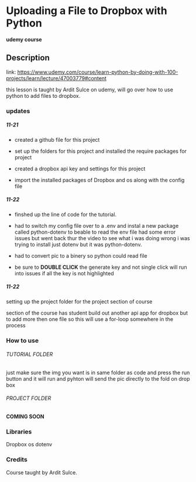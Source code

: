 # Uploading a File to Dropbox with Python

**udemy course**

## Description

link: https://www.udemy.com/course/learn-python-by-doing-with-100-projects/learn/lecture/47003779#content

this lesson is taught by Ardit Sulce on udemy, will go over how to use python
to add files to dropbox.

### updates
##### 11-21
- created a github file for this project 

- set up the folders for this project and installed the require packages for project

- created a dropbox api key and settings for this project
- import the installed packages of Dropbox and os along with the config file

##### 11-22 
- finshed up the line of code for the tutorial.

- had to switch my config file over to a .env and instal a new package
  called python-dotenv to beable to read the env file 
had some error issues but went back thur the video to see what i was doing wrong
i was trying to install just dotenv but it was python-dotenv.

- had to convert pic to a binery so python could read file

- be sure to **DOUBLE CLICK** the generate key and not single click
will run into issues if all the key is not highlighted

##### 11-22 
setting up the project folder for the project section of course

section of the course has student build out another api app for dropbox
but to add more then one file so this will use a for-loop somewhere in the process 


### How to use 
###### TUTORIAL FOLDER  
just make sure the img you want is in same folder as code and press the run button and it will
run and pyhton will send the pic directly to the fold on drop box
###### PROJECT FOLDER
**COMING SOON**

### Libraries
Dropbox
os
dotenv

### Credits
Course taught by Ardit Sulce.

